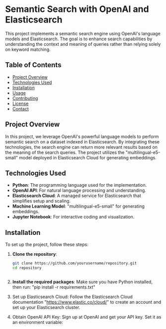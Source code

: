 # Semantic Search with OpenAI and Elasticsearch

This project implements a semantic search engine using OpenAI's language models and Elasticsearch. The goal is to enhance search capabilities by understanding the context and meaning of queries rather than relying solely on keyword matching.

## Table of Contents

- [Project Overview](#project-overview)
- [Technologies Used](#technologies-used)
- [Installation](#installation)
- [Usage](#usage)
- [Contributing](#contributing)
- [License](#license)
- [Contact](#contact)

## Project Overview

In this project, we leverage OpenAI's powerful language models to perform semantic search on a dataset indexed in Elasticsearch. By integrating these technologies, the search engine can return more relevant results based on the meaning of the search queries. The project utilizes the "multilingual-e5-small" model deployed in Elasticsearch Cloud for generating embeddings.

## Technologies Used

- **Python**: The programming language used for the implementation.
- **OpenAI API**: For natural language processing and understanding.
- **Elasticsearch Cloud**: A managed service for Elasticsearch that simplifies setup and scaling.
- **Machine Learning Model**: "multilingual-e5-small" for generating embeddings.
- **Jupyter Notebook**: For interactive coding and visualization.

## Installation

To set up the project, follow these steps:

1. **Clone the repository**:
   ```bash
   git clone https://github.com/yourusername/repository.git
   cd repository



2. **Install the required packages**:
    Make sure you have Python installed, then run:
    "pip install -r requirements.txt"


3. Set up Elasticsearch Cloud:
    Follow the Elasticsearch Cloud documentation "https://www.elastic.co/cloud/" to create an account and set up your Elasticsearch cluster.

5. Obtain OpenAI API Key:
    Sign up at OpenAI and get your API key. Set it as an environment variable: 










   
